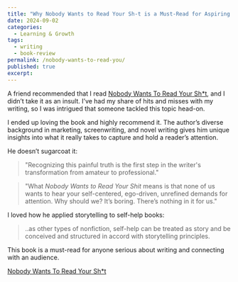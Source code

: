 ```yaml
---
title: "Why Nobody Wants to Read Your Sh-t is a Must-Read for Aspiring Writers: Lessons from a Marketing and Screenwriting Pro"
date: 2024-09-02
categories:
  - Learning & Growth
tags:
  - writing
  - book-review
permalink: /nobody-wants-to-read-you/
published: true
excerpt:
---
```

A friend recommended that I read [Nobody Wants To Read Your Sh*t](https://amzn.to/3SOgFaT), and I didn’t take it as an insult. I’ve had my share of hits and misses with my writing, so I was intrigued that someone tackled this topic head-on.

I ended up loving the book and highly recommend it. The author’s diverse background in marketing, screenwriting, and novel writing gives him unique insights into what it really takes to capture and hold a reader’s attention.

He doesn’t sugarcoat it:

> "Recognizing this painful truth is the first step in the writer's transformation from amateur to professional."

> "What *Nobody Wants to Read Your Shit* means is that none of us wants to hear your self-centered, ego-driven, unrefined demands for attention. Why should we? It’s boring. There’s nothing in it for us."

I loved how he applied storytelling to self-help books:
> ..as other types of nonfiction, self-help can be treated as story and be conceived and structured in accord with storytelling principles.

This book is a must-read for anyone serious about writing and connecting with an audience.

[Nobody Wants To Read Your Sh*t](https://amzn.to/3SOgFaT)
